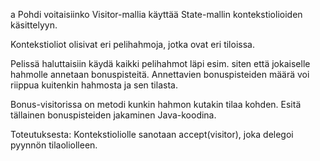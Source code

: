 a
 Pohdi voitaisiinko Visitor-mallia käyttää State-mallin kontekstiolioiden käsittelyyn. 
 
 Kontekstioliot olisivat eri pelihahmoja, jotka ovat eri tiloissa. 
 
 Pelissä haluttaisiin käydä kaikki pelihahmot läpi esim. siten että jokaiselle hahmolle annetaan bonuspisteitä. Annettavien bonuspisteiden määrä voi riippua kuitenkin hahmosta ja sen tilasta. 
 
 Bonus-visitorissa on metodi kunkin hahmon kutakin tilaa kohden. Esitä tällainen bonuspisteiden jakaminen Java-koodina.

Toteutuksesta: Kontekstioliolle sanotaan accept(visitor), joka delegoi pyynnön tilaoliolleen.

